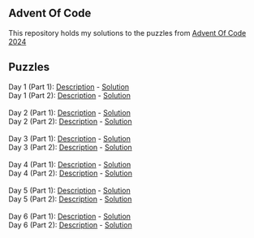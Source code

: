 ## Advent Of Code

This repository holds my solutions to the puzzles from [Advent Of Code 2024](https://adventofcode.com/2024)

## Puzzles

Day 1 (Part 1): [Description](https://adventofcode.com/2024/day/1) - [Solution](Solutions/2024/Day1/Day-1-Part-1-2024.cs) <br>
Day 1 (Part 2): [Description](https://adventofcode.com/2024/day/1#part2) - [Solution](Solutions/2024/Day1/Day-1-Part-2-2024.cs) <br>
<br>
Day 2 (Part 1): [Description](https://adventofcode.com/2024/day/2) - [Solution](Solutions/2024/Day2/Day-2-Part-1-2024.cs) <br>
Day 2 (Part 2): [Description](https://adventofcode.com/2024/day/2#part2) - [Solution](Solutions/2024/Day2/Day-2-Part-2-2024.cs) <br>
<br>
Day 3 (Part 1): [Description](https://adventofcode.com/2024/day/3) - [Solution](Solutions/2024/Day3/Day-3-Part-1-2024.cs) <br>
Day 3 (Part 2): [Description](https://adventofcode.com/2024/day/3#part2) - [Solution](Solutions/2024/Day3/Day-3-Part-2-2024.cs) <br>
<br>
Day 4 (Part 1): [Description](https://adventofcode.com/2024/day/4) - [Solution](Solutions/2024/Day4/Day-4-Part-1-2024.cs) <br>
Day 4 (Part 2): [Description](https://adventofcode.com/2024/day/4#part2) - [Solution](Solutions/2024/Day4/Day-4-Part-2-2024.cs) <br>
<br>
Day 5 (Part 1): [Description](https://adventofcode.com/2024/day/5) - [Solution](Solutions/2024/Day5/Day-5-Part-1-2024.cs) <br>
Day 5 (Part 2): [Description](https://adventofcode.com/2024/day/5#part2) - [Solution](Solutions/2024/Day5/Day-5-Part-2-2024.cs) <br>
<br>
Day 6 (Part 1): [Description](https://adventofcode.com/2024/day/6) - [Solution](Solutions/2024/Day6/Day-6-Part-1-2024.cs) <br>
Day 6 (Part 2): [Description](https://adventofcode.com/2024/day/6#part2) - [Solution](Solutions/2024/Day6/Day-6-Part-2-2024.cs) <br>